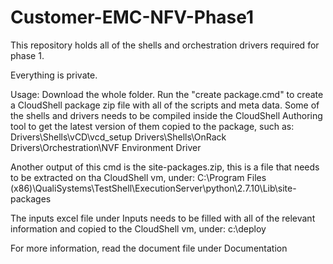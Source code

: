 # Customer-EMC-NFV-Phase1
This repository holds all of the shells and orchestration drivers required for phase 1.

Everything is private.

Usage:
Download the whole folder.
Run the "create package.cmd" to create a CloudShell package zip file with all of the scripts and meta data.
Some of the shells and drivers needs to be compiled inside the CloudShell Authoring tool to get the latest version of them copied to the package, such as:
Drivers\Shells\vCD\vcd_setup
Drivers\Shells\OnRack
Drivers\Orchestration\NVF Environment Driver

Another output of this cmd is the site-packages.zip, this is a file that needs to be extracted on tha CloudShell vm, under:
C:\Program Files (x86)\QualiSystems\TestShell\ExecutionServer\python\2.7.10\Lib\site-packages

The inputs excel file under Inputs needs to be filled with all of the relevant information and copied to the CloudShell vm, under:
c:\deploy

For more information, read the document file under Documentation
